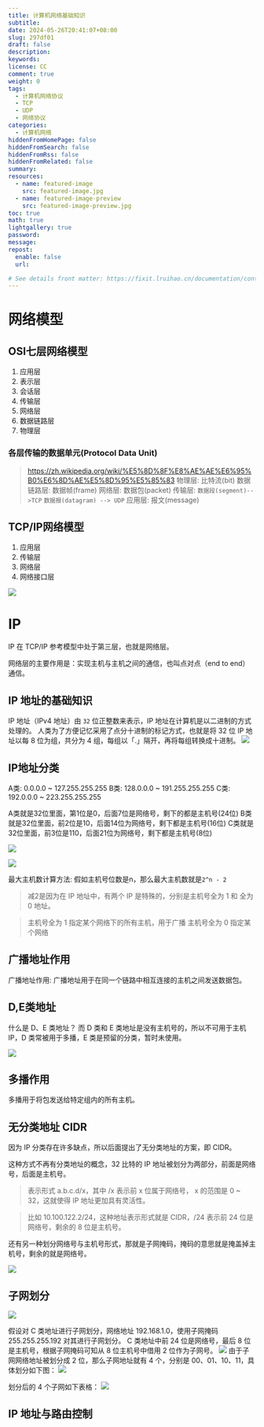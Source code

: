 ```yaml
---
title: 计算机网络基础知识
subtitle:
date: 2024-05-26T20:41:07+08:00
slug: 297df01
draft: false
description:
keywords:
license: CC
comment: true
weight: 0
tags:
  - 计算机网络协议
  - TCP
  - UDP
  - 网络协议
categories:
  - 计算机网络
hiddenFromHomePage: false
hiddenFromSearch: false
hiddenFromRss: false
hiddenFromRelated: false
summary:
resources:
  - name: featured-image
    src: featured-image.jpg
  - name: featured-image-preview
    src: featured-image-preview.jpg
toc: true
math: true
lightgallery: true
password:
message:
repost:
  enable: false
  url:

# See details front matter: https://fixit.lruihao.cn/documentation/content-management/introduction/#front-matter
---
```


# 网络模型

## OSI七层网络模型
1. 应用层
2. 表示层
3. 会话层
4. 传输层
5. 网络层
6. 数据链路层
7. 物理层

### 各层传输的数据单元(Protocol Data Unit)
> https://zh.wikipedia.org/wiki/%E5%8D%8F%E8%AE%AE%E6%95%B0%E6%8D%AE%E5%8D%95%E5%85%83
物理层: 比特流(bit)
数据链路层: 数据帧(frame)
网络层: 数据包(packet)
传输层: `数据段(segment)-->TCP` `数据报(datagram) --> UDP`
应用层: 报文(message)


## TCP/IP网络模型
1. 应用层
2. 传输层
3. 网络层
4. 网络接口层

![](https://static.meowrain.cn/i/2024/05/26/xrskx3-3.webp)

# IP
IP 在 TCP/IP 参考模型中处于第三层，也就是网络层。

网络层的主要作用是：实现主机与主机之间的通信，也叫点对点（end to end）通信。

## IP 地址的基础知识
IP 地址（IPv4 地址）由 `32` 位正整数来表示，IP 地址在计算机是以二进制的方式处理的。
人类为了方便记忆采用了点分十进制的标记方式，也就是将 32 位 IP 地址以每 8 位为组，共分为 4 组，每组以「.」隔开，再将每组转换成十进制。
![](https://static.meowrain.cn/i/2024/05/26/y08bv3-3.webp)

## IP地址分类
A类: 0.0.0.0 ~ 127.255.255.255
B类: 128.0.0.0 ~ 191.255.255.255
C类: 192.0.0.0 ~ 223.255.255.255

A类就是32位里面，第1位是0，后面7位是网络号，剩下的都是主机号(24位)
B类就是32位里面，前2位是10，后面14位为网络号，剩下都是主机号(16位)
C类就是32位里面，前3位是110，后面21位为网络号，剩下都是主机号(8位)

![](https://static.meowrain.cn/i/2024/05/26/ysr249-3.webp)

![](https://static.meowrain.cn/i/2024/05/26/ysxexl-3.webp)

最大主机数计算方法: 
假如主机号位数是n，那么最大主机数就是`2^n - 2`
> 减2是因为在 IP 地址中，有两个 IP 是特殊的，分别是主机号全为 1 和 全为 0 地址。

> 主机号全为 1 指定某个网络下的所有主机，用于广播
> 主机号全为 0 指定某个网络


## 广播地址作用
广播地址作用: 广播地址用于在同一个链路中相互连接的主机之间发送数据包。

## D,E类地址

什么是 D、E 类地址？
而 D 类和 E 类地址是没有主机号的，所以不可用于主机 IP，D 类常被用于多播，E 类是预留的分类，暂时未使用。

![](https://static.meowrain.cn/i/2024/05/26/za98od-3.webp)

## 多播作用
多播用于将包发送给特定组内的所有主机。

## 无分类地址 CIDR
因为 IP 分类存在许多缺点，所以后面提出了无分类地址的方案，即 CIDR。

这种方式不再有分类地址的概念，32 比特的 IP 地址被划分为两部分，前面是网络号，后面是主机号。

> 表示形式 a.b.c.d/x，其中 /x 表示前 x 位属于网络号， x 的范围是 0 ~ 32，这就使得 IP 地址更加具有灵活性。

> 比如 10.100.122.2/24，这种地址表示形式就是 CIDR，/24 表示前 24 位是网络号，剩余的 8 位是主机号。


还有另一种划分网络号与主机号形式，那就是子网掩码，掩码的意思就是掩盖掉主机号，剩余的就是网络号。

![](https://static.meowrain.cn/i/2024/05/26/zd3m1h-3.webp)   

## 子网划分
![](https://static.meowrain.cn/i/2024/05/26/zmma8k-3.webp)

假设对 C 类地址进行子网划分，网络地址 192.168.1.0，使用子网掩码 255.255.255.192 对其进行子网划分。
C 类地址中前 24 位是网络号，最后 8 位是主机号，根据子网掩码可知从 8 位主机号中借用 2 位作为子网号。
![](https://static.meowrain.cn/i/2024/05/26/zobxmy-3.webp)
由于子网网络地址被划分成 2 位，那么子网地址就有 4 个，分别是 00、01、10、11，具体划分如下图：
![](https://static.meowrain.cn/i/2024/05/26/zof17c-3.webp)

划分后的 4 个子网如下表格：
![](https://static.meowrain.cn/i/2024/05/26/zottzb-3.webp)


## IP 地址与路由控制
